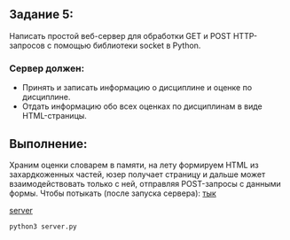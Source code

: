 ## Задание 5:
Написать простой веб-сервер для обработки GET и POST HTTP-запросов с помощью библиотеки socket в Python.

### Сервер должен:
 - Принять и записать информацию о дисциплине и оценке по дисциплине.
 - Отдать информацию обо всех оценках по дисциплинам в виде HTML-страницы.


## Выполнение:

Храним оценки словарем в памяти, на лету формируем HTML из захардкоженных частей, юзер получает страницу и дальше может взаимодействовать только с ней, отправляя POST-запросы с данными формы. Чтобы потыкать (после запуска сервера): [тык](http://localhost:8080/) 

[server](../../Lr1/5/server.py)

```bash
python3 server.py
```